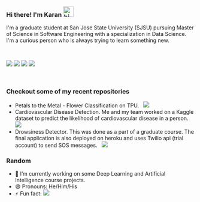 ### Hi there! I'm Karan <img src="https://user-images.githubusercontent.com/1303154/88677602-1635ba80-d120-11ea-84d8-d263ba5fc3c0.gif"  width="28px" alt="hi">

I'm a graduate student at San Jose State University (SJSU) pursuing Master of Science in Software Engineering with a specialization in Data Science. I'm a curious person who is always trying to learn something new.

<br>

<a href="https://www.linkedin.com/in/karantyagi80/" target="_blank"><img src="https://img.shields.io/badge/Hire Me!-%230077B5.svg?style=for-the-badge&logo=linkedin&logoColor=white"></a>
<a href="mailto:karantyagi80@gmail.com"><img src="https://img.shields.io/badge/Karan_Tyagi-D14836?style=for-the-badge&logo=gmail&logoColor=white"></a>
<a href="https://www.instagram.com/paapipanda/"><img src="https://img.shields.io/badge/paapipanda-%23E4405F.svg?style=for-the-badge&logo=Instagram&logoColor=white"/></a>
<a href="https://itskarantyagi.github.io/myPortfolio/"><img src="https://custom-icon-badges.herokuapp.com/badge/My Portfolio-grey.svg?style=for-the-badge&logo=kt1997"/></a>


<br>
<!--
**itskarantyagi/itskarantyagi** is a ✨ _special_ ✨ repository because its `README.md` (this file) appears on your GitHub profile.
-->


### Checkout some of my recent repositories 
- Petals to the Metal - Flower Classification on TPU. &nbsp;&nbsp;<a href="https://github.com/itskarantyagi/Petals-to-the-metal-Group12"><img src="https://custom-icon-badges.herokuapp.com/badge/Petals to the metal-blue.svg?logo=repo"/></a>
- Cardiovascular Disease Detection. Me and my team worked on a Kaggle dataset to predict the likelihood of cardiovascular disease in a person. &nbsp;&nbsp;<a href="https://github.com/itskarantyagi/CMPE255-Group7"><img src="https://custom-icon-badges.herokuapp.com/badge/Cardiovascular Disease Detection-blue.svg?logo=repo"/></a>
- Drowsiness Detector. This was done as a part of a graduate course. The final application is also deployed on heroku and uses Twilio api (trial account) to send SOS messages. &nbsp;&nbsp;<a href="https://github.com/itskarantyagi/Dont-Sleep"><img src="https://custom-icon-badges.herokuapp.com/badge/Don't Sleep-blue.svg?logo=repo"/></a>


### Random

- 🔭 I’m currently working on some Deep Learning and Artificial Intelligence course projects. 
- 😄 Pronouns: He/Him/His
- ⚡ Fun fact: <img src="https://custom-icon-badges.herokuapp.com/badge/FIFA lover-blue.svg?logo=controller"/>

